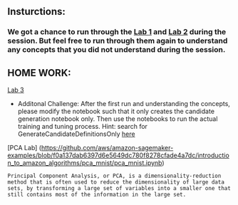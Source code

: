 ## Insturctions:

### We got a chance to run through the [Lab 1](./exploratory-analysis-and-feature-engineering.ipynb) and [Lab 2](./sagemaker-processing) during the session. But feel free to run through them again to understand any concepts that you did not understand during the session.

## HOME WORK:

 [Lab 3](ai-ml-bb/week2/day1/autopilot.ipynb)

* Additonal Challenge: After the first run and understanding the concepts, please modify the notebook such that it only creates the candidate generation notebook only. Then use the notebooks to run the actual training and tuning process. Hint: search for GenerateCandidateDefinitionsOnly [here](https://boto3.amazonaws.com/v1/documentation/api/latest/reference/services/sagemaker.html#SageMaker.Client.create_auto_ml_job)

[PCA Lab] (https://github.com/aws/amazon-sagemaker-examples/blob/f0a137dab6397d6e5649dc780f8278cfade4a7dc/introduction_to_amazon_algorithms/pca_mnist/pca_mnist.ipynb)

    Principal Component Analysis, or PCA, is a dimensionality-reduction method that is often used to reduce the dimensionality of large data sets, by transforming a large set of variables into a smaller one that still contains most of the information in the large set.
